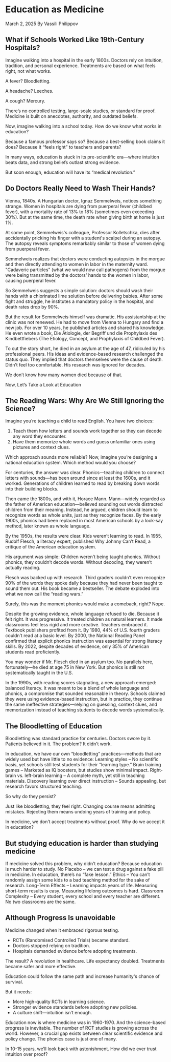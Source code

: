 # Education as Medicine
March 2, 2025
By Vassili Philippov
 
## What if Schools Worked Like 19th-Century Hospitals?

Imagine walking into a hospital in the early 1800s. Doctors rely on intuition, tradition, and personal experience. Treatments are based on what feels right, not what works.
 
A fever? Bloodletting.

A headache? Leeches.

A cough? Mercury.
 
There’s no controlled testing, large-scale studies, or standard for proof. Medicine is built on anecdotes, authority, and outdated beliefs.
 
Now, imagine walking into a school today. How do we know what works in education?
 
Because a famous professor says so? Because a best-selling book claims it does? Because it “feels right” to teachers and parents?
 
In many ways, education is stuck in its pre-scientific era—where intuition beats data, and strong beliefs outlast strong evidence.
 
But soon enough, education will have its “medical revolution.”
 
## Do Doctors Really Need to Wash Their Hands?
 
Vienna, 1840s. A Hungarian doctor, Ignaz Semmelweis, notices something strange. Women in hospitals are dying from puerperal fever (childbed fever), with a mortality rate of 13% to 18% (sometimes even exceeding 30%). But at the same time, the death rate when giving birth at home is just 1%.
 
At some point, Semmelweis's colleague, Professor Kolletschka, dies after accidentally pricking his finger with a student's scalpel during an autopsy. The autopsy reveals symptoms remarkably similar to those of women dying from puerperal fever.
 
Semmelweis realizes that doctors were conducting autopsies in the morgue and then directly attending to women in labor in the maternity ward. "Cadaveric particles" (what we would now call pathogens) from the morgue were being transmitted by the doctors' hands to the women in labor, causing puerperal fever.
 
So Semmelweis suggests a simple solution: doctors should wash their hands with a chlorinated lime solution before delivering babies. After some fight and struggle, he institutes a mandatory policy in the hospital, and death rates drop by 90%.
 
But the result for Semmelweis himself was dramatic. His assistantship at the clinic was not renewed. He had to move from Vienna to Hungary and find a new job. For over 10 years, he published articles and shared his knowledge. He even wrote a book, Die Ätiologie, der Begriff und die Prophylaxis des Kindbettfiebers (The Etiology, Concept, and Prophylaxis of Childbed Fever).
 
To cut the story short, he died in an asylum at the age of 47, ridiculed by his professional peers.
His ideas and evidence-based research challenged the status quo. They implied that doctors themselves were the cause of death. Didn’t feel too comfortable. His research was ignored for decades.
 
We don’t know how many women died because of that.
 
Now, Let’s Take a Look at Education
 
## The Reading Wars: Why Are We Still Ignoring the Science?
 
Imagine you’re teaching a child to read English. You have two choices:

1. Teach them how letters and sounds work together so they can decode any word they encounter.
2. Have them memorize whole words and guess unfamiliar ones using pictures and context clues.
 
Which approach sounds more reliable? Now, imagine you’re designing a national education system. Which method would you choose?
 
For centuries, the answer was clear. Phonics—teaching children to connect letters with sounds—has been around since at least the 1600s, and it worked. Generations of children learned to read by breaking down words into their building blocks.
 
Then came the 1800s, and with it, Horace Mann. Mann—widely regarded as the father of American education—believed sounding out words distracted children from their meaning. Instead, he argued, children should learn to recognize words as whole units, just as they recognize faces. By the early 1900s, phonics had been replaced in most American schools by a look-say method, later known as whole language.
 
By the 1950s, the results were clear. Kids weren’t learning to read. In 1955, Rudolf Flesch, a literacy expert, published Why Johnny Can’t Read, a critique of the American education system.
 
His argument was simple:
Children weren’t being taught phonics.
Without phonics, they couldn’t decode words.
Without decoding, they weren’t actually reading.

Flesch was backed up with research. Third graders couldn’t even recognize 90% of the words they spoke daily because they had never been taught to sound them out. His book became a bestseller. The debate exploded into what we now call the “reading wars.”
 
Surely, this was the moment phonics would make a comeback, right?
Nope.
 
Despite the growing evidence, whole language refused to die. Because it felt right. It was progressive. It treated children as natural learners. It made classrooms feel less rigid and more creative. Teachers embraced it. Textbook publishers profited from it.
By 1980, 44% of U.S. fourth graders couldn’t read at a basic level.
By 2000, the National Reading Panel confirmed that explicit phonics instruction was essential for strong literacy skills.
By 2022, despite decades of evidence, only 35% of American students read proficiently.
 
You may wonder if Mr. Flesch died in an asylum too. No parallels here, fortunately—he died at age 75 in New York. But phonics is still not systematically taught in the U.S.
 
In the 1990s, with reading scores stagnating, a new approach emerged: balanced literacy. It was meant to be a blend of whole language and phonics, a compromise that sounded reasonable in theory. Schools claimed they were using evidence-based instruction, but in practice, they continue the same ineffective strategies—relying on guessing, context clues, and memorization instead of teaching students to decode words systematically.
 
## The Bloodletting of Education
 
Bloodletting was standard practice for centuries. Doctors swore by it. Patients believed in it.
The problem? It didn’t work.
 
In education, we have our own “bloodletting” practices—methods that are widely used but have little to no evidence:
Learning styles – No scientific basis, yet schools still test students for their “learning type.”
Brain training games – Marketed as IQ boosters, but studies show minimal impact.
Right-brain vs. left-brain learning – A complete myth, yet still in teaching materials.
Discovery learning over direct instruction – Sounds appealing, but research favors structured teaching.
 
So why do they persist?
 
Just like bloodletting, they feel right.
Changing course means admitting mistakes.
Rejecting them means undoing years of training and policy.
 
In medicine, we don’t accept treatments without proof. Why do we accept it in education?
 
## But studying education is harder than studying medicine
 
If medicine solved this problem, why didn’t education? Because education is much harder to study.
No Placebo – we can test a drug against a fake pill in medicine. In education, there’s no “fake lesson.”
Ethics – You can’t randomly assign some kids to a bad teaching method for the sake of research.
Long-Term Effects – Learning impacts years of life. Measuring short-term results is easy. Measuring lifelong outcomes is hard.
Classroom Complexity – Every student, every school and every teacher are different. No two classrooms are the same.
 
## Although Progress Is unavoidable
 
Medicine changed when it embraced rigorous testing.
* RCTs (Randomised Controlled Trials) became standard.
* Doctors stopped relying on tradition.
* Hospitals demanded evidence before adopting treatments.
 
The result? A revolution in healthcare. Life expectancy doubled. Treatments became safer and more effective.
 
Education could follow the same path and increase humanity's chance of survival.


But it needs:
* More high-quality RCTs in learning science.
* Stronger evidence standards before adopting new policies.
* A culture shift—intuition isn’t enough.
 
Education now is where medicine was in 1960-1970. And the science-based progress is inevitable. The number of RCT studies is growing across the world. However, a crucial gap exists between clear scientific evidence and policy change. The phonics case is just one of many.

In 10-15 years, we’ll look back with astonishment. How did we ever trust intuition over proof?